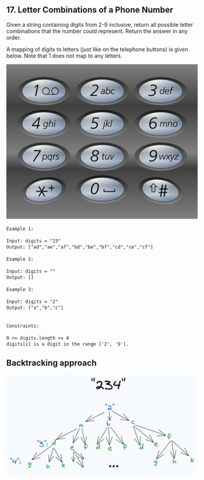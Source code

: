 ## 17. Letter Combinations of a Phone Number
Given a string containing digits from 2-9 inclusive, return all possible letter combinations that the number could 
represent. Return the answer in any order.

A mapping of digits to letters (just like on the telephone buttons) is given below. 
Note that 1 does not map to any letters.

![img.png](im1.png)
 
```
Example 1:

Input: digits = "23"
Output: ["ad","ae","af","bd","be","bf","cd","ce","cf"]

Example 2:

Input: digits = ""
Output: []

Example 3:

Input: digits = "2"
Output: ["a","b","c"]
 

Constraints:

0 <= digits.length <= 4
digits[i] is a digit in the range ['2', '9'].
```
## Backtracking approach

![img.png](img.png)
